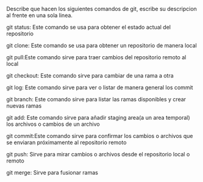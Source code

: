 Describe que hacen los siguientes comandos de git, escribe su descripcion al frente en una sola linea.

git status: Este comando se usa para obtener el estado actual del repositorio

git clone: Este comando se usa para obtener un repositorio de manera local

git pull:Este comando sirve para traer cambios del repositorio remoto al local

git checkout: Este comando sirve para cambiar de una rama a otra

git log: Este comando sirve para ver o listar de manera general los commit

git branch: Este comando sirve para listar las ramas disponibles y crear nuevas ramas

git add: Este comando sirve para añadir staging area(a un area temporal) los archivos o cambios de un archivo

git commit:Este comando sirve para confirmar los cambios o archivos que se enviaran próximamente al repositorio remoto

git push: Sirve para mirar cambios o archivos desde el repositorio local o remoto

git merge: Sirve para fusionar ramas
